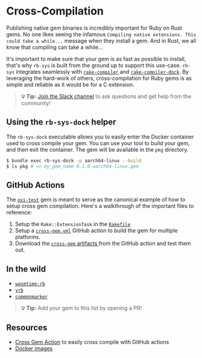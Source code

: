 # Cross-Compilation

Publishing native gem binaries is incredibly important for Ruby on Rust gems. No one likes seeing the infamous
`Compiling native extensions. This could take a while...` message when they install a gem. And in Rust, we all know that
compiling can take a while...

It's important to make sure that your gem is as fast as possible to install, that's why `rb-sys` is built from the ground
up to support this use-case. `rb-sys` integrates seamlessly with [`rake-compiler`][rake-compiler] and
[`rake-compiler-dock`][rcd]. By leveraging the hard-work of others, cross-compilation for Ruby gems is as simple and
reliable as it would be for a C extension.

> **💡 Tip:** [Join the Slack channel][slack] to ask questions and get help from the community!

## Using the `rb-sys-dock` helper

The `rb-sys-dock` executable allows you to easily enter the Docker container used to cross compile your gem. You can use
your tool to build your gem, and then exit the container. The gem will be available in the `pkg` directory.

```bash
$ bundle exec rb-sys-dock -p aarch64-linux --build
$ ls pkg # => my_gem_name-0.1.0-aarch64-linux.gem
```

## GitHub Actions

The [`oxi-test`][oxi-test] gem is meant to serve as the canonical example of how to setup cross gem compilation. Here's
a walkthrough of the important files to reference:

1. Setup the `Rake::ExtensionTask` in the [`Rakefile`](https://github.com/oxidize-rb/oxi-test/blob/main/Rakefile)
2. Setup a [`cross-gem.yml`](https://github.com/oxidize-rb/oxi-test/blob/main/.github/workflows/cross-gem.yml) GitHub
   action to build the gem for multiple platforms.
3. Download the [`cross-gem` artifacts ](https://github.com/oxidize-rb/oxi-test/actions/runs/3348359067) from the GitHub
   action and test them out.

## In the wild

- [`wasmtime-rb`](https://github.com/bytecodealliance/wasmtime-rb)
- [`yrb`](https://github.com/y-crdt/yrb)
- [`commonmarker`](https://github.com/gjtorikian/commonmarker)

> **💡 Tip:** Add your gem to this list by opening a PR!

## Resources

- [Cross Gem Action](https://github.com/oxidize-rb/actions/blob/main/cross-gem/readme.md) to easily cross compile with
  GitHub actions
- [Docker images](https://index.docker.io/u/rbsys)

[rake-compiler]: https://github.com/rake-compiler/rake-compiler
[rcd]: https://github.com/rake-compiler/rake-compiler-dock
[oxi-test]: https://github.com/oxidize-rb/oxi-test
[slack]: https://join.slack.com/t/oxidize-rb/shared_invite/zt-16zv5tqte-Vi7WfzxCesdo2TqF_RYBCw
